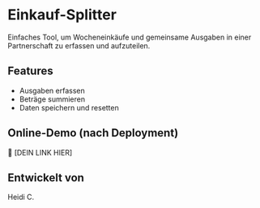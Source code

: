 # Einkauf-Splitter

Einfaches Tool, um Wocheneinkäufe und gemeinsame Ausgaben in einer Partnerschaft zu erfassen und aufzuteilen.

## Features
- Ausgaben erfassen
- Beträge summieren
- Daten speichern und resetten

## Online-Demo (nach Deployment)
🚀 [DEIN LINK HIER]

## Entwickelt von
Heidi C.
